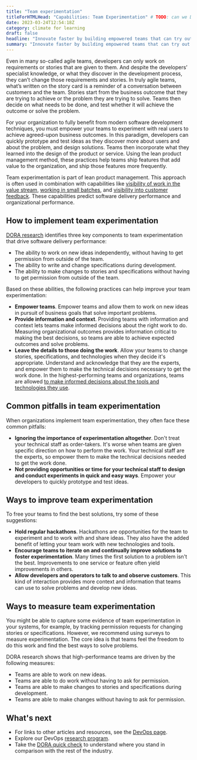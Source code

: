 ```yaml
---
title: "Team experimentation"
titleForHTMLHead: "Capabilities: Team Experimentation" # TODO: can we DRY this out?
date: 2023-03-24T12:54:18Z
category: climate for learning
draft: false
headline: "Innovate faster by building empowered teams that can try out new ideas without approval from people outside the team."
summary: "Innovate faster by building empowered teams that can try out new ideas without approval from people outside the team."
---
```


Even in many so-called agile teams, developers can only work on requirements or
stories that are given to them. And despite the developers’ specialist
knowledge, or what they discover in the development process, they can’t change
those requirements and stories. In truly agile teams, what’s written on the
story card is a reminder of a conversation between customers and the team.
Stories start from the business outcome that they are trying to achieve or the
problem they are trying to solve. Teams then decide on what needs to be done,
and test whether it will achieve the outcome or solve the problem.

For your organization to fully benefit from modern software development
techniques, you must empower your teams to experiment with real users to
achieve agreed-upon business outcomes. In this paradigm, developers can quickly
prototype and test ideas as they discover more about users and about the problem,
and design solutions. Teams then incorporate what they learned into the design of
the product or service. Using the lean product management method, these
practices help teams ship features that add value to the organization, and ship
those features more frequently.

Team experimentation is part of lean product management. This approach is often
used in combination with capabilities like
[visibility of work in the value stream](/capabilities/work-visibility-in-value-stream),
[working in small batches](/capabilities/working-in-small-batches),
and [visibility into customer feedback](/capabilities/customer-feedback).
These capabilities predict software delivery performance and organizational
performance.

## How to implement team experimentation

[DORA research](https://dora.dev)
identifies three key components to team experimentation that drive software
delivery performance:

-   The ability to work on new ideas independently, without having to get
    permission from outside of the team.
-   The ability to write and change specifications during development.
-   The ability to make changes to stories and specifications without having
    to get permission from outside of the team.

Based on these abilities, the following practices can help improve your team
experimentation:

-   **Empower teams**. Empower teams and allow them to work on new ideas in
    pursuit of business goals that solve important problems.
-   **Provide information and context**. Providing teams with information and
    context lets teams make informed decisions about the right work to do.
    Measuring organizational outcomes provides information critical to making
    the best decisions, so teams are able to achieve expected outcomes and solve
    problems.
-   **Leave the details to those doing the work**. Allow your teams to change
    stories, specifications, and technologies when they decide it's appropriate.
    Understand and acknowledge that they are the experts, and empower them to
    make the technical decisions necessary to get the work done. In the
    highest-performing teams and organizations, teams are allowed
    [to make informed decisions about the tools and technologies they use](/capabilities/teams-empowered-to-choose-tools).

## Common pitfalls in team experimentation

When organizations implement team experimentation, they often face these common
pitfalls:

-   **Ignoring the importance of experimentation altogether**. Don't treat
    your technical staff as order-takers. It's worse when teams are given
    specific direction on how to perform the work. Your technical staff are the
    experts, so empower them to make the technical decisions needed to get the
    work done.
-   **Not providing opportunities or time for your technical staff to design
    and conduct experiments in quick and easy ways**. Empower your developers
    to quickly prototype and test ideas.

## Ways to improve team experimentation

To free your teams to find the best solutions, try some of these suggestions:

-   **Hold regular hackathons**. Hackathons are opportunities for the team
    to experiment and to work with and share ideas. They also have the added
    benefit of letting your team work with new technologies and tools.
-   **Encourage teams to iterate on and continually improve solutions to
    foster experimentation**. Many times the first solution to a problem isn't
    the best. Improvements to one service or feature often yield improvements
    in others.
-   **Allow developers and operators to talk to and observe customers**.
    This kind of interaction provides more context and information that teams
    can use to solve problems and develop new ideas.

## Ways to measure team experimentation

You might be able to capture some evidence of team experimentation in your
systems, for example, by tracking permission requests for changing stories or
specifications. However, we recommend using surveys to measure experimentation.
The core idea is that teams feel the freedom to do this work and find the best
ways to solve problems.

DORA research shows that high-performance teams are driven by the following
measures:

-   Teams are able to work on new ideas.
-   Teams are able to do work without having to ask for permission.
-   Teams are able to make changes to stories and specifications during
    development.
-   Teams are able to make changes without having to ask for permission.

## What's next

-   For links to other articles and resources, see the
    [DevOps page](https://cloud.google.com/devops).
-   Explore our DevOps
    [research program](/).
-   Take the
    [DORA quick check](/quickcheck/)
    to understand where you stand in comparison with the rest of the industry.
